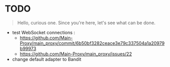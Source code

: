 # TODO

> Hello, curious one. Since you're here, let's see what can be done.

- test WebSocket connections :
  - https://github.com/Main-Proxy/main_proxy/commit/6b50bf3282ceace3e79c337504a1a20979b99973
  - https://github.com/Main-Proxy/main_proxy/issues/22
- change default adapter to Bandit
